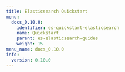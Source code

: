 ```yaml
---
title: Elasticsearch Quickstart
menu:
  docs_0.10.0:
    identifier: es-quickstart-elasticsearch
    name: Quickstart
    parent: es-elasticsearch-guides
    weight: 15
menu_name: docs_0.10.0
info:
  version: 0.10.0
---
```


